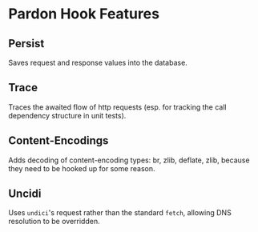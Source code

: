 # Pardon Hook Features

## Persist

Saves request and response values into the database.

## Trace

Traces the awaited flow of http requests (esp. for tracking the call dependency
structure in unit tests).

## Content-Encodings

Adds decoding of content-encoding types: br, zlib, deflate, zlib, because they
need to be hooked up for some reason.

## Uncidi

Uses `undici`'s request rather than the standard `fetch`, allowing DNS
resolution to be overridden.
